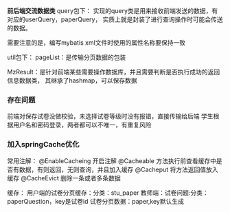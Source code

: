 **前后端交流数据类**
query包下：
实现的query类是用来接收前端发送的数据，有对应的userQuery，paperQuery，
实质上就是封装了进行查询操作时可能会传送的数据。

需要注意的是，编写mybatis xml文件时使用的属性名称要保持一致

util包下：
pageList：是传输分页数据的包装

MzResult：是针对前端某些需要操作数据库，并且需要判断是否执行成功的返回信息数据类，
其继承了hashmap，可以保存数据



### 存在问题
前端对保存试卷没做校验，未选择试卷等级时没有报错，直接传输给后端
学生根据用户名和密码登录，两者都可以不唯一，有重复风险
### 加入springCache优化
常用注解：
@EnableCacheing 开启注解
@Cacheable 方法执行前查看缓存中是否有数据，有则返回，无则查询，并且加入缓存
@Cacheput 将方法返回值放入缓存
@CacheEvict 删除一条或者多条数据

缓存：
用户端的试卷分页缓存：分类：stu_paper
教师端：试卷问题:分类：paperQuestion，key是试卷id
        试卷分页数据：paper,key默认生成
